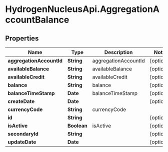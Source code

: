 # HydrogenNucleusApi.AggregationAccountBalance

## Properties
Name | Type | Description | Notes
------------ | ------------- | ------------- | -------------
**aggregationAccountId** | **String** | aggregationAccountId | [optional] 
**availableBalance** | **String** | availableBalance | [optional] 
**availableCredit** | **String** | availableCredit | [optional] 
**balance** | **String** | balance | [optional] 
**balanceTimeStamp** | **Date** | balanceTimeStamp | [optional] 
**createDate** | **Date** |  | [optional] 
**currencyCode** | **String** | currencyCode | 
**id** | **String** |  | [optional] 
**isActive** | **Boolean** | isActive | [optional] 
**secondaryId** | **String** |  | [optional] 
**updateDate** | **Date** |  | [optional] 



